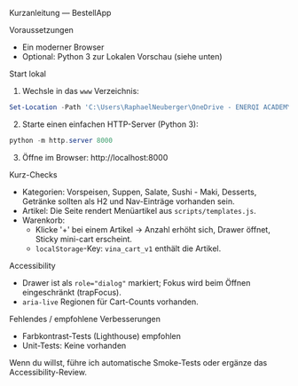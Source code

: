 Kurzanleitung — BestellApp

Voraussetzungen

- Ein moderner Browser
- Optional: Python 3 zur Lokalen Vorschau (siehe unten)

Start lokal

1. Wechsle in das `www` Verzeichnis:

```powershell
Set-Location -Path 'C:\Users\RaphaelNeuberger\OneDrive - ENERQI ACADEMY Ltd\Desktop\Developer Akademie\Frontend Module\Modul 7 - JavaScript Projekte\04 Bestellapp\www'
```

2. Starte einen einfachen HTTP-Server (Python 3):

```powershell
python -m http.server 8000
```

3. Öffne im Browser: http://localhost:8000

Kurz-Checks

- Kategorien: Vorspeisen, Suppen, Salate, Sushi - Maki, Desserts, Getränke sollten als H2 und Nav-Einträge vorhanden sein.
- Artikel: Die Seite rendert Menüartikel aus `scripts/templates.js`.
- Warenkorb:
  - Klicke '+' bei einem Artikel → Anzahl erhöht sich, Drawer öffnet, Sticky mini-cart erscheint.
  - `localStorage`-Key: `vina_cart_v1` enthält die Artikel.

Accessibility

- Drawer ist als `role="dialog"` markiert; Fokus wird beim Öffnen eingeschränkt (trapFocus).
- `aria-live` Regionen für Cart-Counts vorhanden.

Fehlendes / empfohlene Verbesserungen

- Farbkontrast-Tests (Lighthouse) empfohlen
- Unit-Tests: Keine vorhanden

Wenn du willst, führe ich automatische Smoke-Tests oder ergänze das Accessibility-Review.
